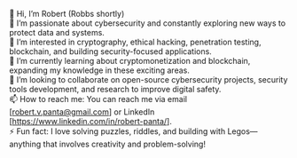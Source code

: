 👋 Hi, I’m Robert (Robbs shortly)                                                                       
🔐 I’m passionate about cybersecurity and constantly exploring new ways to protect data and systems.  
👀 I’m interested in cryptography, ethical hacking, penetration testing, blockchain, and building security-focused applications.  
🌱 I’m currently learning about cryptomonetization and blockchain, expanding my knowledge in these exciting areas.  
💞️ I’m looking to collaborate on open-source cybersecurity projects, security tools development, and research to improve digital safety.  
📫 How to reach me: You can reach me via email [robert.v.panta@gmail.com] or LinkedIn [https://www.linkedin.com/in/robert-panta/].   
⚡ Fun fact: I love solving puzzles, riddles, and building with Legos—anything that involves creativity and problem-solving!
